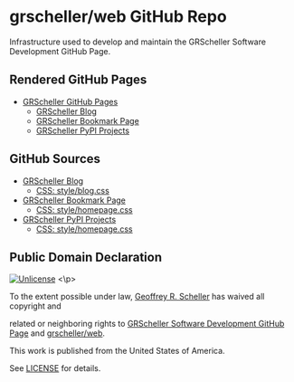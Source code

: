 # grscheller/web GitHub Repo

Infrastructure used to develop and maintain the GRScheller Software
Development GitHub Page.

## Rendered GitHub Pages

- [GRScheller GitHub Pages](https://grscheller.github.io/web)
  - [GRScheller Blog](https://grscheller.github.io/web/blog.html)
  - [GRScheller Bookmark Page](https://grscheller.github.io/web/bookmark.html)
  - [GRScheller PyPI Projects](https://grscheller.github.io/web/pypi_repos.html)

## GitHub Sources

- [GRScheller Blog](src/blog.md)
  - [CSS: style/blog.css](docs/style/blog.css)
- [GRScheller Bookmark Page](docs/bookmark.html)
  - [CSS: style/homepage.css](docs/style/bookmark.css)
- [GRScheller PyPI Projects](docs/pypi_repos.html)
  - [CSS: style/homepage.css](docs/style/pypi_repos.css)


## Public Domain Declaration

<p xmlns:dct="http://purl.org/dc/terms/"
   xmlns:vcard="http://www.w3.org/2001/vcard-rdf/3.0#">
  <a rel="license"
     href="http://creativecommons.org/publicdomain/zero/1.0/">
     <img src="http://i.creativecommons.org/p/zero/1.0/88x31.png"
          style="border-style: none;"
          alt="Unlicense"></a>
<\p>

To the extent possible under law,
[Geoffrey R. Scheller](https://github.com/grscheller)
has waived all copyright and

related or neighboring rights to
[GRScheller Software Development GitHub Page](https://grscheller.github.io/web)
and
[grscheller/web](https://github.com/grscheller/web).

This work is published from the United States of America.

See [LICENSE](LICENSE) for details.
